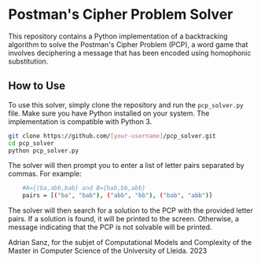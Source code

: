 # Postman's Cipher Problem Solver


This repository contains a Python implementation of a backtracking algorithm to solve the Postman's Cipher Problem (PCP), a word game that involves deciphering a message that has been encoded using homophonic substitution.

## How to Use

To use this solver, simply clone the repository and run the `pcp_solver.py` file. Make sure you have Python installed on your system. The implementation is compatible with Python 3.

```bash
git clone https://github.com/[your-username]/pcp_solver.git
cd pcp_solver
python pcp_solver.py
```
The solver will then prompt you to enter a list of letter pairs separated by commas. For example:
    
```bash
    #A={(ba,abb,bab} and B={bab,bb,abb}
    pairs = [("ba", "bab"), ("abb", "bb"), ("bab", "abb")]
```
The solver will then search for a solution to the PCP with the provided letter pairs. If a solution is found, it will be printed to the screen. Otherwise, a message indicating that the PCP is not solvable will be printed.

Adrian Sanz, for the subjet of Computational Models and Complexity of the Master in Computer Science of the University of Lleida.
2023
